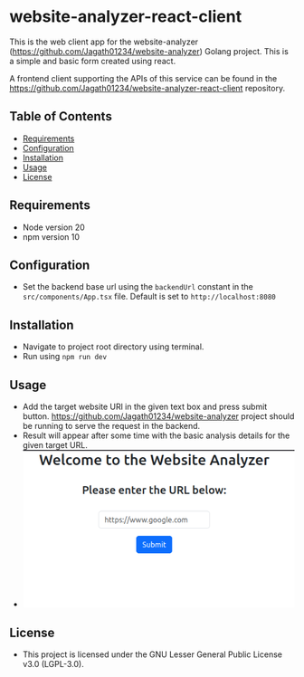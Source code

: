 # website-analyzer-react-client
This is the web client app for the website-analyzer (https://github.com/Jagath01234/website-analyzer) Golang project. This is a simple and basic form created using react.

A frontend client supporting the APIs of this service can be found in the  https://github.com/Jagath01234/website-analyzer-react-client repository.
## Table of Contents

- [Requirements](#requirements)
- [Configuration](#configuration)
- [Installation](#installation)
- [Usage](#usage)
- [License](#license)


## Requirements
- Node version 20
- npm version 10

## Configuration
- Set the backend base url using the `backendUrl` constant in the `src/components/App.tsx` file. Default is set to `http://localhost:8080`

## Installation
- Navigate to project root directory using terminal.
- Run using `npm run dev`

## Usage
- Add the target website URl in the given text box and press submit button. https://github.com/Jagath01234/website-analyzer project should be running to serve the request in the backend.
- Result will appear after some time with the basic analysis details for the given target URL.
- ![img.png](img.png)

## License
- This project is licensed under the GNU Lesser General Public License v3.0 (LGPL-3.0).
